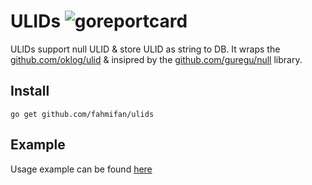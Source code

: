 # ULIDs ![goreportcard](https://goreportcard.com/badge/github.com/fahmifan/ulids)

ULIDs support null ULID & store ULID as string to DB. It wraps the [github.com/oklog/ulid](github.com/oklog/ulid) & insipred by the [github.com/guregu/null](github.com/guregu/null) library.

## Install
```
go get github.com/fahmifan/ulids
```

## Example

Usage example can be found [here](https://github.com/fahmifan/shortly/blob/74e8dbfb30fbcb25bcc0c4c6840bbbfabf2b7ad9/repository/sqlite/url.go#L17)